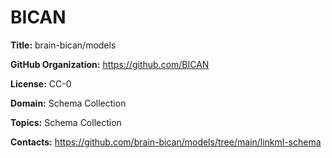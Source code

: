 [//]: # (DO NOT MANUALLY EDIT THIS FILE. IT IS GENERATED FROM A TEMPLATE.)

# BICAN

**Title:** brain-bican/models



**GitHub Organization:** https://github.com/BICAN



**License:** CC-0

**Domain:** Schema Collection



**Topics:** Schema Collection

**Contacts:** https://github.com/brain-bican/models/tree/main/linkml-schema